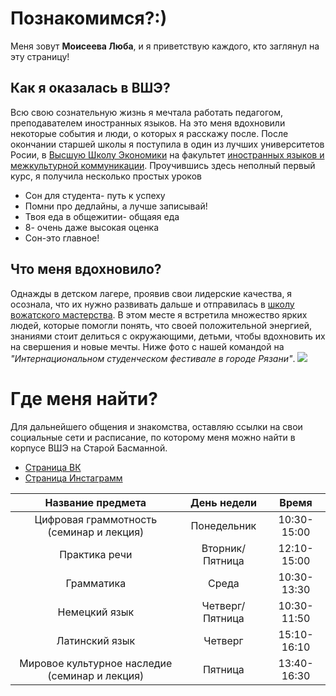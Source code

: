 
# Познакомимся?:)
Меня зовут **Моисеева Люба**, и я приветствую каждого, кто заглянул на эту страницу!

## Как я оказалась в ВШЭ?
Всю свою сознательную жизнь я мечтала работать педагогом, преподавателем иностранных языков. На это меня вдохновили некоторые события и люди, о которых я расскажу после. После окончании старшей школы я поступила в один из лучших университетов Росии, в [Высшую Школу Экономики](https://www.hse.ru/) на факультет [иностранных языков и межкультурной коммуникации](https://www.hse.ru/ba/lang/). Проучившись здесь неполный первый курс, я получила несколько простых уроков
* Сон для студента- путь к успеху
* Помни про дедлайны, а лучше записывай!
* Твоя еда в общежитии- общаяя еда
* 8- очень даже высокая оценка
* Сон-это главное!

## Что меня вдохновило?
Однажды в детском лагере, проявив свои лидерские качества, я осознала, что их нужно развивать дальше и отправилась в [школу вожатского мастерства](http://kdm62.ru/news/2009-02-09-33). В этом месте я встретила множество ярких людей, которые помогли понять, что своей положительной энергией, знаниями стоит делиться с окружающими, детьми, чтобы вдохновить их на свершения и новые мечты. Ниже фото с нашей командой на *"Интернациональном студенческом фестивале в городе Рязани"*.
![](http://www.rzraion.ru/upload/medialibrary/088/P1100118.JPG)

# Где меня найти?
Для дальнейшего общения и знакомства, оставляю ссылки на свои социальные сети и расписание, по которому меня можно найти в корпусе ВШЭ на Старой Басманной.
* [Страница ВК](https://vk.com/lyuba.moiseeva)
* [Страница Инстаграмм](https://www.instagram.com/issoldf/)

Название предмета |День недели|Время 
:---:|:---:|:---:
Цифровая граммотность (семинар и лекция)|Понедельник|10:30-15:00
Практика речи|Вторник/Пятница|12:10-15:00
Грамматика|Среда|10:30-13:30
Немецкий язык|Четверг/Пятница|10:30-11:50
Латинский язык|Четверг|15:10-16:10
Мировое культурное наследие (семинар и лекция)|Пятница|13:40-16:30
